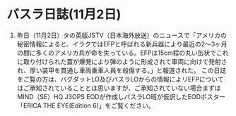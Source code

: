 # バスラ日誌(11月2日)

1. 昨日（11月2日）タの英版JSTV（日本海外放送）のニュースで「アメリカの秘密情報によると、イラクではEFPと呼ばれる新兵器により最近の2〜3ヶ月の間に多くのアメリカ兵が命を失っている。EFPは15cm程の丸い缶状でこれに取り付けられた蓋が爆発により弾のように形成されて車両に向けて発射され、厚い装甲を貫通し車両乗車人員を殺傷する。」と報道された。
   この日誌をご覧の方は、バグダットLO及びバスラLOからの情報によリEFPについてはご承知されていることとは思いますが、ご承知されていない場合まずはMIND（SE）HQ J3OPS EODが作成しパスラLO班が仮訳したEODポスター「ERICA THE EYE(Edition 6)」をご覧ください。
